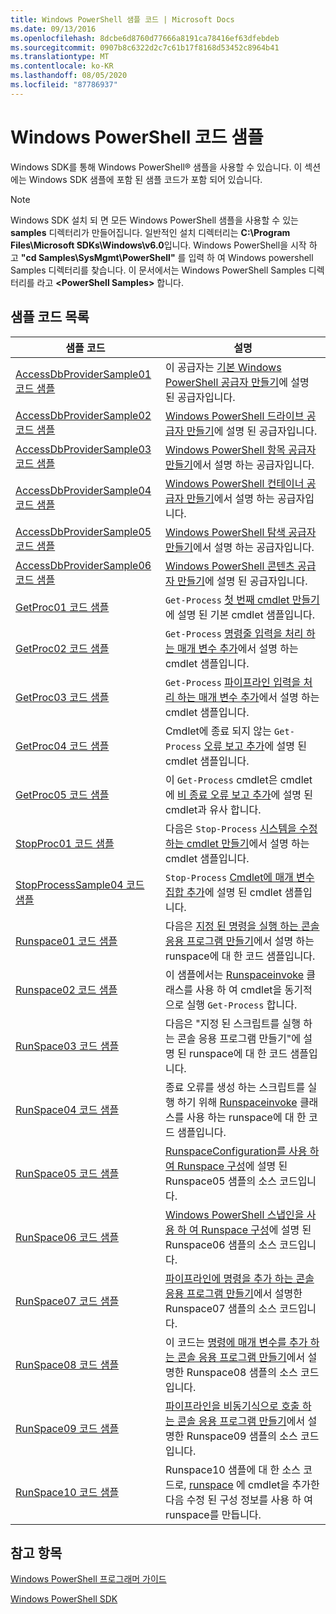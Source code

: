 ```yaml
---
title: Windows PowerShell 샘플 코드 | Microsoft Docs
ms.date: 09/13/2016
ms.openlocfilehash: 8dcbe6d8760d77666a8191ca78416ef63dfebdeb
ms.sourcegitcommit: 0907b8c6322d2c7c61b17f8168d53452c8964b41
ms.translationtype: MT
ms.contentlocale: ko-KR
ms.lasthandoff: 08/05/2020
ms.locfileid: "87786937"
---
```

# <a name="windows-powershell-sample-code"></a>Windows PowerShell 코드 샘플

Windows SDK를 통해 Windows PowerShell® 샘플을 사용할 수 있습니다. 이 섹션에는 Windows SDK 샘플에 포함 된 샘플 코드가 포함 되어 있습니다.

> [!NOTE]
> Windows SDK 설치 되 면 모든 Windows PowerShell 샘플을 사용할 수 있는 **samples** 디렉터리가 만들어집니다. 일반적인 설치 디렉터리는 **C:\Program Files\Microsoft SDKs\Windows\v6.0**입니다. Windows PowerShell을 시작 하 고 **"cd Samples\SysMgmt\PowerShell"** 를 입력 하 여 Windows powershell Samples 디렉터리를 찾습니다. 이 문서에서는 Windows PowerShell Samples 디렉터리를 라고 **\<PowerShell Samples>** 합니다.

## <a name="sample-code-listing"></a>샘플 코드 목록

|                                    샘플 코드                                    |                                                                                                                                           설명                                                                                                                                           |
| --------------------------------------------------------------------------------- | ----------------------------------------------------------------------------------------------------------------------------------------------------------------------------------------------------------------------------------------------------------------------------------------------- |
| [AccessDbProviderSample01 코드 샘플](./accessdbprovidersample01-code-sample.md) | 이 공급자는 [기본 Windows PowerShell 공급자 만들기](./creating-a-basic-windows-powershell-provider.md)에 설명 된 공급자입니다.                                                                                                                                                            |
| [AccessDbProviderSample02 코드 샘플](./accessdbprovidersample02-code-sample.md) | [Windows PowerShell 드라이브 공급자 만들기](./creating-a-windows-powershell-drive-provider.md)에 설명 된 공급자입니다.                                                                                                                                                            |
| [AccessDbProviderSample03 코드 샘플](./accessdbprovidersample03-code-sample.md) | [Windows PowerShell 항목 공급자 만들기](./creating-a-windows-powershell-item-provider.md)에서 설명 하는 공급자입니다.                                                                                                                                                              |
| [AccessDbProviderSample04 코드 샘플](./accessdbprovidersample04-code-sample.md) | [Windows PowerShell 컨테이너 공급자 만들기](./creating-a-windows-powershell-container-provider.md)에서 설명 하는 공급자입니다.                                                                                                                                                    |
| [AccessDbProviderSample05 코드 샘플](./accessdbprovidersample05-code-sample.md) | [Windows PowerShell 탐색 공급자 만들기](./creating-a-windows-powershell-navigation-provider.md)에서 설명 하는 공급자입니다.                                                                                                                                                  |
| [AccessDbProviderSample06 코드 샘플](./accessdbprovidersample06-code-sample.md) | [Windows PowerShell 콘텐츠 공급자 만들기](./creating-a-windows-powershell-content-provider.md)에 설명 된 공급자입니다.                                                                                                                                                        |
| [GetProc01 코드 샘플](./getproc01-code-samples.md)                             | `Get-Process` [첫 번째 cmdlet 만들기](../cmdlet/creating-a-cmdlet-without-parameters.md)에 설명 된 기본 cmdlet 샘플입니다.                                                                                                                                                     |
| [GetProc02 코드 샘플](./getproc02-code-samples.md)                             | `Get-Process` [명령줄 입력을 처리 하는 매개 변수 추가](../cmdlet/adding-parameters-that-process-command-line-input.md)에서 설명 하는 cmdlet 샘플입니다.                                                                                                                       |
| [GetProc03 코드 샘플](./getproc03-code-samples.md)                             | `Get-Process` [파이프라인 입력을 처리 하는 매개 변수 추가](../cmdlet/adding-parameters-that-process-pipeline-input.md)에서 설명 하는 cmdlet 샘플입니다.                                                                                                                               |
| [GetProc04 코드 샘플](./getproc04-code-samples.md)                             | Cmdlet에 종료 되지 않는 `Get-Process` [오류 보고 추가](../cmdlet/adding-non-terminating-error-reporting-to-your-cmdlet.md)에 설명 된 cmdlet 샘플입니다.                                                                                                                |
| [GetProc05 코드 샘플](./getproc05-code-samples.md)                             | 이 `Get-Process` cmdlet은 cmdlet에 [비 종료 오류 보고 추가](../cmdlet/adding-non-terminating-error-reporting-to-your-cmdlet.md)에 설명 된 cmdlet과 유사 합니다.                                                                                                     |
| [StopProc01 코드 샘플](./stopproc01-code-samples.md)                           | 다음은 `Stop-Process` [시스템을 수정 하는 cmdlet 만들기](../cmdlet/creating-a-cmdlet-that-modifies-the-system.md)에서 설명 하는 cmdlet 샘플입니다.                                                                                                                                    |
| [StopProcessSample04 코드 샘플](./stopprocesssample04-code-samples.md)         | `Stop-Process` [Cmdlet에 매개 변수 집합 추가](../cmdlet/adding-parameter-sets-to-a-cmdlet.md)에 설명 된 cmdlet 샘플입니다.                                                                                                                                                      |
| [Runspace01 코드 샘플](./runspace01-code-samples.md)                           | 다음은 [지정 된 명령을 실행 하는 콘솔 응용 프로그램 만들기](/dotnet/csharp/programming-guide/inside-a-program/hello-world-your-first-program)에서 설명 하는 runspace에 대 한 코드 샘플입니다.                                                                                      |
| [Runspace02 코드 샘플](./runspace02-code-samples.md)                           | 이 샘플에서는 [Runspaceinvoke](/dotnet/api/System.Management.Automation.RunspaceInvoke) 클래스를 사용 하 여 cmdlet을 동기적으로 실행 `Get-Process` 합니다.                                                                                                            |
| [RunSpace03 코드 샘플](./runspace03-code-samples.md)                           | 다음은 "지정 된 스크립트를 실행 하는 콘솔 응용 프로그램 만들기"에 설명 된 runspace에 대 한 코드 샘플입니다.                                                                                                                                                                         |
| [RunSpace04 코드 샘플](./runspace04-code-samples.md)                           | 종료 오류를 생성 하는 스크립트를 실행 하기 위해 [Runspaceinvoke](/dotnet/api/System.Management.Automation.RunspaceInvoke) 클래스를 사용 하는 runspace에 대 한 코드 샘플입니다.                                                                         |
| [RunSpace05 코드 샘플](./runspace05-code-sample.md)                             | [RunspaceConfiguration를 사용 하 여 Runspace 구성](https://msdn.microsoft.com/42681d19-2d05-4975-befd-afb1990e79b2)에 설명 된 Runspace05 샘플의 소스 코드입니다.                                                                                                           |
| [RunSpace06 코드 샘플](./runspace06-code-sample.md)                             | [Windows PowerShell 스냅인을 사용 하 여 Runspace 구성](https://msdn.microsoft.com/a7289ee8-9732-49ee-91c7-d533e9538b83)에 설명 된 Runspace06 샘플의 소스 코드입니다.                                                                                                    |
| [RunSpace07 코드 샘플](./runspace07-code-sample.md)                             | [파이프라인에 명령을 추가 하는 콘솔 응용 프로그램 만들기](https://msdn.microsoft.com/01eb7808-e97b-4905-80be-9e2fa38c262e)에서 설명한 Runspace07 샘플의 소스 코드입니다.                                                                                              |
| [RunSpace08 코드 샘플](./runspace08-code-sample.md)                             | 이 코드는 [명령에 매개 변수를 추가 하는 콘솔 응용 프로그램 만들기](https://msdn.microsoft.com/848b2b46-60f1-4a86-b448-cfc7c0cccfba)에서 설명한 Runspace08 샘플의 소스 코드입니다.                                                                                             |
| [RunSpace09 코드 샘플](./runspace09-code-sample.md)                             | [파이프라인을 비동기식으로 호출 하는 콘솔 응용 프로그램 만들기](https://msdn.microsoft.com/198c1c94-2a06-457e-93ce-c0d910618e47)에서 설명한 Runspace09 샘플의 소스 코드입니다.                                                                                        |
| [RunSpace10 코드 샘플](./runspace10-code-sample.md)                             | Runspace10 샘플에 대 한 소스 코드로, [runspace](/dotnet/api/System.Management.Automation.Runspaces.RunspaceConfiguration) 에 cmdlet을 추가한 다음 수정 된 구성 정보를 사용 하 여 runspace를 만듭니다. |

## <a name="see-also"></a>참고 항목

[Windows PowerShell 프로그래머 가이드](./windows-powershell-programmer-s-guide.md)

[Windows PowerShell SDK](../windows-powershell-reference.md)
